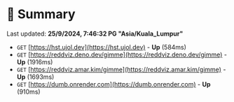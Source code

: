 # 📖 Summary
Last updated: **25/9/2024, 7:46:32 PG "Asia/Kuala_Lumpur"**

- `GET` [https://hst.ujol.dev](https://hst.ujol.dev) - **Up** (584ms)
- `GET` [https://reddviz.deno.dev/gimme](https://reddviz.deno.dev/gimme) - **Up** (1916ms)
- `GET` [https://reddviz.amar.kim/gimme](https://reddviz.amar.kim/gimme) - **Up** (1693ms)
- `GET` [https://dumb.onrender.com](https://dumb.onrender.com) - **Up** (910ms)
